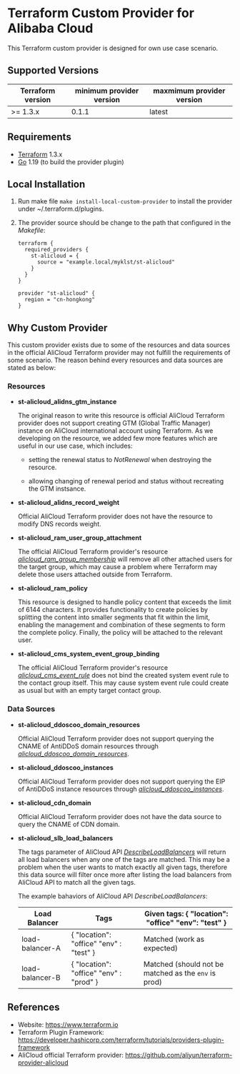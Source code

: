 Terraform Custom Provider for Alibaba Cloud
===========================================

This Terraform custom provider is designed for own use case scenario.

Supported Versions
------------------

| Terraform version | minimum provider version |maxmimum provider version
| ---- | ---- | ----|
| >= 1.3.x	| 0.1.1	| latest |

Requirements
------------

-	[Terraform](https://www.terraform.io/downloads.html) 1.3.x
-	[Go](https://golang.org/doc/install) 1.19 (to build the provider plugin)

Local Installation
------------------

1. Run make file `make install-local-custom-provider` to install the provider under ~/.terraform.d/plugins.

2. The provider source should be change to the path that configured in the *Makefile*:

    ```
    terraform {
      required_providers {
        st-alicloud = {
          source = "example.local/myklst/st-alicloud"
        }
      }
    }

    provider "st-alicloud" {
      region = "cn-hongkong"
    }
    ```

Why Custom Provider
-------------------

This custom provider exists due to some of the resources and data sources in the
official AliCloud Terraform provider may not fulfill the requirements of some
scenario. The reason behind every resources and data sources are stated as below:

### Resources

- **st-alicloud_alidns_gtm_instance**

  The original reason to write this resource is official AliCloud Terraform
  provider does not support creating GTM (Global Traffic Manager) instance on
  AliCloud international account using Terraform. As we developing on the
  resource, we added few more features which are useful in our use case, which
  includes:

    - setting the renewal status to *NotRenewal* when destroying the resource.

    - allowing changing of renewal period and status without recreating the GTM instsance.

- **st-alicloud_alidns_record_weight**

  Official AliCloud Terraform provider does not have the resource to modify DNS
  records weight.

- **st-alicloud_ram_user_group_attachment**

  The official AliCloud Terraform provider's resource
  [*alicloud_ram_group_membership*](https://registry.terraform.io/providers/aliyun/alicloud/latest/docs/resources/ram_group_membership)
  will remove all other attached users for the target group, which may cause a
  problem where Terraform may delete those users attached outside from Terraform.

- **st-alicloud_ram_policy**

  This resource is designed to handle policy content that exceeds the limit of 6144 characters.
  It provides functionality to create policies by splitting the content into smaller segments that fit within the limit,
  enabling the management and combination of these segments to form the complete policy. Finally, the policy will be attached to the relevant user.

- **st-alicloud_cms_system_event_group_binding**

  The official AliCloud Terraform provider's resource [*alicloud_cms_event_rule*](https://registry.terraform.io/providers/aliyun/alicloud/latest/docs/resources/cms_event_rule) does not bind the created system event rule to the contact group itself.
  This may cause system event rule could create as usual but with an empty target contact group.

### Data Sources

- **st-alicloud_ddoscoo_domain_resources**

  Official AliCloud Terraform provider does not support querying the CNAME of
  AntiDDoS domain resources through
  [*alicloud_ddoscoo_domain_resources*](https://registry.terraform.io/providers/aliyun/alicloud/latest/docs/data-sources/ddoscoo_domain_resources).

- **st-alicloud_ddoscoo_instances**

  Official AliCloud Terraform provider does not support querying the EIP of
  AntiDDoS instance resources through
  [*alicloud_ddoscoo_instances*](https://registry.terraform.io/providers/aliyun/alicloud/latest/docs/data-sources/ddoscoo_instances).

- **st-alicloud_cdn_domain**

  Official AliCloud Terraform provider does not have the data source to query
  the CNAME of CDN domain.

- **st-alicloud_slb_load_balancers**

  The tags parameter of AliCloud API
  [*DescribeLoadBalancers*](https://www.alibabacloud.com/help/en/server-load-balancer/latest/describeloadbalancers)
  will return all load balancers when any one of the tags are matched. This may
  be a problem when the user wants to match exactly all given tags, therefore
  this data source will filter once more after listing the load balancers
  from AliCloud API to match all the given tags.

  The example bahaviors of AliCloud API *DescribeLoadBalancers*:

  | Load Balancer   | Tags                                            | Given tags: { "location": "office" "env": "test" }          |
  |-----------------|-------------------------------------------------|-------------------------------------------------------------|
  | load-balancer-A | { "location": "office" "env" : "test" }         | Matched (work as expected)                                  |
  | load-balancer-B | { "location": "office" "env" : "prod" }         | Matched (should not be matched as the `env` is prod)          |

References
----------

- Website: https://www.terraform.io
- Terraform Plugin Framework: https://developer.hashicorp.com/terraform/tutorials/providers-plugin-framework
- AliCloud official Terraform provider: https://github.com/aliyun/terraform-provider-alicloud
